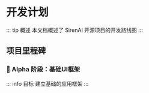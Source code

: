 # 开发计划

::: tip 概述
本文档概述了 SirenAI 开源项目的开发路线图
:::

## 项目里程碑

### 📱 Alpha 阶段：基础UI框架

::: info 目标
建立基础的应用框架
:::
